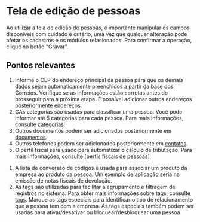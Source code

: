 # Tela de edição de pessoas

Ao utilizar a tela de edição de pessoas, é importante manipular os campos disponíveis com cuidado e critério, uma vez que qualquer alteração pode afetar os cadastros e os módulos relacionados. 
Para confirmar a operação, clique no botão "Gravar".

## Pontos relevantes

1. Informe o CEP do endereço principal da pessoa para que os demais dados sejam automaticamente preenchidos a partir da base dos Correios. Verifique se as informações estão corretas antes de prosseguir para a próxima etapa.
É possível adicionar outros endereços posteriormente [endereços](personAddress).
1. CAs categorias são usadas para classificar uma pessoa. Você pode informar até 5 categorias para cada pessoa. Para mais informações, consulte [categorias](../../catalog/category).
1. Outros documentos podem ser adicionados posteriormente em [documentos](personDocument).
1. Outros telefones podem ser adicionados posteriormente em [contatos](personContact).
1. O perfil fiscal será usado para automatizar o cálculo de tributação. Para mais informações, consulte [perfis fiscais de pessoas]
<!-- (../../fiscal/fiscalProfilePerson). -->
1. A lista de conversão de códigos é usada para associar um produto da empresa ao produto da pessoa. Um exemplo de aplicação seria na emissão de notas fiscais de devolução.
1. As tags são utilizadas para facilitar a agrupamento e filtragem de registros no sistema. Para obter mais informações sobre tags, consulte [tags](../../interface/tags.md).
Marque as tags especiais para identificar o tipo de relacionamento que a pessoa tem com a empresa. As tags especiais também podem ser usadas para ativar/desativar ou bloquear/desbloquear uma pessoa.